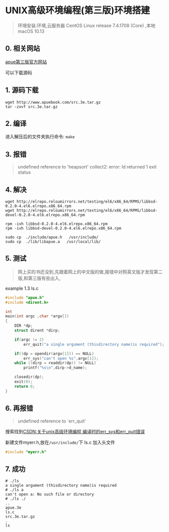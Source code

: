 # UNIX高级环境编程(第三版)环境搭建

> 环境安装:环境,云服务器 CentOS Linux release 7.4.1708 (Core) ,本地 macOS 10.13

## 0. 相关网站 
[apue第三版官方网站](http://www.apuebook.com/apue3e.html)

可以下载源码

## 1. 源码下载

```
wget http://www.apuebook.com/src.3e.tar.gz
tar -zxvf src.3e.tar.gz 
```

## 2. 编译
进入解压后的文件夹执行命令: `make`

## 3. 报错

> undefined reference to 'heapsort' collect2: error: ld returned 1 exit status

## 4. 解决

```
wget http://elrepo.reloumirrors.net/testing/el6/x86_64/RPMS/libbsd-0.2.0-4.el6.elrepo.x86_64.rpm
wget http://elrepo.reloumirrors.net/testing/el6/x86_64/RPMS/libbsd-devel-0.2.0-4.el6.elrepo.x86_64.rpm

rpm -ivh libbsd-0.2.0-4.el6.elrepo.x86_64.rpm
rpm -ivh libbsd-devel-0.2.0-4.el6.elrepo.x86_64.rpm  

sudo cp  ./include/apue.h   /usr/include/
sudo cp  ./lib/libapue.a   /usr/local/lib/
```
## 5. 测试

> 网上买的书还没到,先跟着网上的中文版的做,报错中对照英文版才发现第二版,和第三版有些出入,

example 1.3 ls.c

```c
#include "apue.h"
#include <dirent.h>

int 
main(int argc ,char *argv[])
{
    DIR *dp;
    struct dirent *dirp;

    if(argc != 2)
        err_quit("a single argument (thisdirectory name)is required");

    if((dp = opendir(argv[1])) == NULL)
        err_sys("can't open %s",argv[1]);
    while ((dirp = readdir(dp)) != NULL)
        printf("%s\n",dirp->d_name);

    closedir(dp);
    exit(0);
    return 0;
}
```

## 6. 再报错

> undefined reference to `err_quit'

搜索找到[CSDN:关于unix高级环境编程 编译时的err_sys和err_quit错误](https://blog.csdn.net/cuiyifang/article/details/8288649)

新建文件myerr.h,放在`/usr/include/`下
ls.c 加入头文件

```c
#include "myerr.h"
```

## 7. 成功

```
# ./ls
a single argument (thisdirectory name)is required
# ./ls a
can't open a: No such file or directory
# ./ls ./
..
apue.3e
ls.c
src.3e.tar.gz
.
ls
```